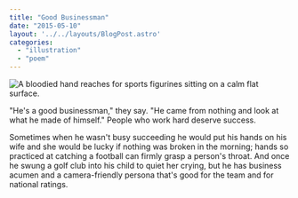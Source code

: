 ```yaml
---
title: "Good Businessman"
date: "2015-05-10"
layout: '../../layouts/BlogPost.astro'
categories: 
  - "illustration"
  - "poem"
---
```


![A bloodied hand reaches for sports figurines sitting on a calm flat surface.](/assets/images/Week-22.jpg)

"He's a good businessman," they say. "He came from nothing and look at what he made of himself." People who work hard deserve success.

Sometimes when he wasn't busy succeeding he would put his hands on his wife and she would be lucky if nothing was broken in the morning; hands so practiced at catching a football can firmly grasp a person's throat. And once he swung a golf club into his child to quiet her crying, but he has business acumen and a camera-friendly persona that's good for the team and for national ratings.
